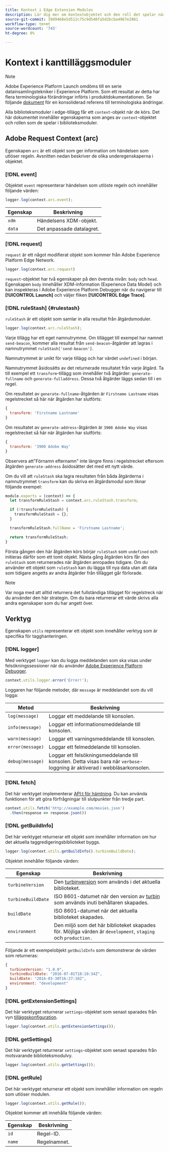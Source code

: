 ```yaml
---
title: Kontext i Edge Extension Modules
description: Lär dig mer om kontextobjektet och den roll det spelar när det gäller att interagera med biblioteksmoduler i taggtillägg för kantegenskaper.
source-git-commit: 39d9468e5d512c75c9d540fa5d2bcba4967e2881
workflow-type: tm+mt
source-wordcount: '743'
ht-degree: 0%

---
```


# Kontext i kanttilläggsmoduler

>[!NOTE]
>
> Adobe Experience Platform Launch omdöms till en serie datainsamlingstekniker i Experience Platform. Som ett resultat av detta har flera terminologiska förändringar införts i produktdokumentationen. Se följande [dokument](../../term-updates.md) för en konsoliderad referens till terminologiska ändringar.

Alla biblioteksmoduler i edge-tillägg får ett `context`-objekt när de körs. Det här dokumentet innehåller egenskaperna som anges av `context`-objektet och rollen som de spelar i biblioteksmoduler.

## Adobe Request Context (arc)

Egenskapen `arc` är ett objekt som ger information om händelsen som utlöser regeln. Avsnitten nedan beskriver de olika underegenskaperna i objektet.

### [!DNL event]

Objektet `event` representerar händelsen som utlöste regeln och innehåller följande värden:

```js
logger.log(context.arc.event);
```

| Egenskap | Beskrivning |
| --- | --- |
| `xdm` | Händelsens XDM-objekt. |
| `data` | Det anpassade datalagret. |

### [!DNL request]

`request` är ett något modifierat objekt som kommer från Adobe Experience Platform Edge Network.

```js
logger.log(context.arc.request)
```

`request`-objektet har två egenskaper på den översta nivån: `body` och `head`. Egenskapen `body` innehåller XDM-information (Experience Data Model) och kan inspekteras i Adobe Experience Platform Debugger när du navigerar till **[!UICONTROL Launch]** och väljer fliken **[!UICONTROL Edge Trace]**.

### [!DNL ruleStash] {#rulestash}

`ruleStash` är ett objekt som samlar in alla resultat från åtgärdsmoduler.

```js
logger.log(context.arc.ruleStash);
```

Varje tillägg har ett eget namnutrymme. Om tillägget till exempel har namnet `send-beacon`, kommer alla resultat från `send-beacon`-åtgärder att lagras i namnutrymmet `ruleStash['send-beacon']`.

Namnutrymmet är unikt för varje tillägg och har värdet `undefined` i början.

Namnutrymmet åsidosätts av det returnerade resultatet från varje åtgärd. Ta till exempel ett `transform`-tillägg som innehåller två åtgärder: `generate-fullname` och `generate-fulladdress`. Dessa två åtgärder läggs sedan till i en regel.

Om resultatet av `generate-fullname`-åtgärden är `Firstname Lastname` visas regelstrecket så här när åtgärden har slutförts:

```js
{
  transform: 'Firstname Lastname'
}
```

Om resultatet av `generate-address`-åtgärden är `3900 Adobe Way` visas regelstrecket så här när åtgärden har slutförts:

```js
{
  transform: '3900 Adobe Way'
}
```

Observera att&quot;Förnamn efternamn&quot; inte längre finns i regelstrecket eftersom åtgärden `generate-address` åsidosätter det med ett nytt värde.

Om du vill att `ruleStash` ska lagra resultaten från båda åtgärderna i namnutrymmet `transform` kan du skriva en åtgärdsmodul som liknar följande exempel:

```js
module.exports = (context) => {
  let transformRuleStash = context.arc.ruleStash.transform;

  if (!transformRuleStash) {
    transformRuleStash = {};
  }

  transformRuleStash.fullName = 'Firstname Lastname';

  return transformRuleStash;
}
```

Första gången den här åtgärden körs börjar `ruleStash` som `undefined` och initieras därför som ett tomt objekt. Nästa gång åtgärden körs får den `ruleStash` som returnerades när åtgärden anropades tidigare. Om du använder ett objekt som `ruleStash` kan du lägga till nya data utan att data som tidigare angetts av andra åtgärder från tillägget går förlorade.

>[!NOTE]
>
>Var noga med att alltid returnera det fullständiga tillägget för regelstreck när du använder den här strategin. Om du bara returnerar ett värde skrivs alla andra egenskaper som du har angett över.

## Verktyg

Egenskapen `utils` representerar ett objekt som innehåller verktyg som är specifika för tagghanteringen.

### [!DNL logger]

Med verktyget `logger` kan du logga meddelanden som ska visas under felsökningssessioner när du använder [Adobe Experience Platform Debugger](https://chrome.google.com/webstore/detail/adobe-experience-platform/bfnnokhpnncpkdmbokanobigaccjkpob).

```js
context.utils.logger.error('Error!');
```

Loggaren har följande metoder, där `message` är meddelandet som du vill logga:

| Metod | Beskrivning |
| --- | --- |
| `log(message)` | Loggar ett meddelande till konsolen. |
| `info(message)` | Loggar ett informationsmeddelande till konsolen. |
| `warn(message)` | Loggar ett varningsmeddelande till konsolen. |
| `error(message)` | Loggar ett felmeddelande till konsolen. |
| `debug(message)` | Loggar ett felsökningsmeddelande till konsolen. Detta visas bara när `verbose`-loggning är aktiverad i webbläsarkonsolen. |

### [!DNL fetch]

Det här verktyget implementerar [API:t för hämtning](https://developer.mozilla.org/en-US/docs/Web/API/Fetch_API). Du kan använda funktionen för att göra förfrågningar till slutpunkter från tredje part.

```js
context.utils.fetch('http://example.com/movies.json')
  .then(response => response.json())
```

### [!DNL getBuildInfo]

Det här verktyget returnerar ett objekt som innehåller information om hur det aktuella taggredigeringsbiblioteket byggs.

```js
logger.log(context.utils.getBuildInfo().turbineBuildDate);
```

Objektet innehåller följande värden:

| Egenskap | Beskrivning |
| --- | --- |
| `turbineVersion` | Den [turbinversion](https://www.npmjs.com/package/@adobe/reactor-turbine-edge) som används i det aktuella biblioteket. |
| `turbineBuildDate` | ISO 8601-datumet när den version av [turbin](https://www.npmjs.com/package/@adobe/reactor-turbine-edge) som används inuti behållaren skapades. |
| `buildDate` | ISO 8601-datumet när det aktuella biblioteket skapades. |
| `environment` | Den miljö som det här biblioteket skapades för. Möjliga värden är `development`, `staging` och `production.` |

Följande är ett exempelobjekt `getBuildInfo` som demonstrerar de värden som returneras:

```js
{
  turbineVersion: "1.0.0",
  turbineBuildDate: "2016-07-01T18:10:34Z",
  buildDate: "2016-03-30T16:27:10Z",
  environment: "development"
}
```

### [!DNL getExtensionSettings]

Det här verktyget returnerar `settings`-objektet som senast sparades från vyn [tilläggskonfiguration](../configuration.md).

```js
logger.log(context.utils.getExtensionSettings());
```

### [!DNL getSettings]

Det här verktyget returnerar `settings`-objektet som senast sparades från motsvarande biblioteksmodulvy.

```js
logger.log(context.utils.getSettings());
```

### [!DNL getRule]

Det här verktyget returnerar ett objekt som innehåller information om regeln som utlöser modulen.

```js
logger.log(context.utils.getRule());
```

Objektet kommer att innehålla följande värden:

| Egenskap | Beskrivning |
| --- | --- |
| `id` | Regel-ID. |
| `name` | Regelnamnet. |
